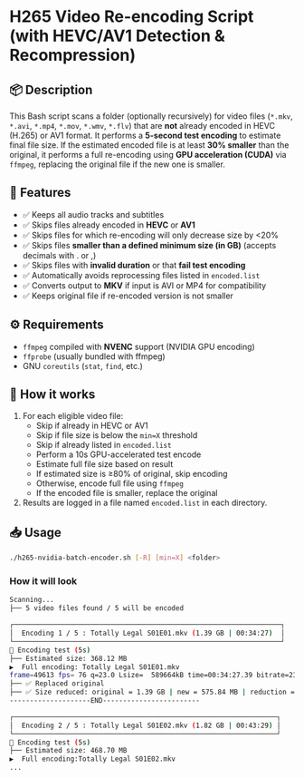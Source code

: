 # H265 Video Re-encoding Script (with HEVC/AV1 Detection & Recompression)

## 📦 Description

This Bash script scans a folder (optionally recursively) for video files (`*.mkv`, `*.avi`, `*.mp4`, `*.mov`, `*.wmv`, `*.flv`) that are **not** already encoded in HEVC (H.265) or AV1 format. It performs a **5-second test encoding** to estimate final file size. If the estimated encoded file is at least **30% smaller** than the original, it performs a full re-encoding using **GPU acceleration (CUDA)** via `ffmpeg`, replacing the original file if the new one is smaller.

## 🎯 Features

- ✅ Keeps all audio tracks and subtitles
- ✅ Skips files already encoded in **HEVC** or **AV1**
- ✅ Skips files for which re-encoding will only decrease size by <20%
- ✅ Skips files **smaller than a defined minimum size (in GB)** (accepts decimals with . or ,)
- ✅ Skips files with **invalid duration** or that **fail test encoding**
- ✅ Automatically avoids reprocessing files listed in `encoded.list`
- ✅ Converts output to **MKV** if input is AVI or MP4 for compatibility
- ✅ Keeps original file if re-encoded version is not smaller

## ⚙️ Requirements

- `ffmpeg` compiled with **NVENC** support (NVIDIA GPU encoding)
- `ffprobe` (usually bundled with ffmpeg)
- GNU `coreutils` (`stat`, `find`, etc.)

## 🧪 How it works

1. For each eligible video file:
   - Skip if already in HEVC or AV1
   - Skip if file size is below the `min=X` threshold
   - Skip if already listed in `encoded.list`
   - Perform a 10s GPU-accelerated test encode
   - Estimate full file size based on result
   - If estimated size is ≥80% of original, skip encoding
   - Otherwise, encode full file using `ffmpeg`
   - If the encoded file is smaller, replace the original
2. Results are logged in a file named `encoded.list` in each directory.

## 📥 Usage

```bash
./h265-nvidia-batch-encoder.sh [-R] [min=X] <folder>
```
### How it will look

```bash
Scanning...
├── 5 video files found / 5 will be encoded

┌──────────────────────────────────────────────────────────────────┐
│  Encoding 1 / 5 : Totally Legal S01E01.mkv (1.39 GB | 00:34:27)  │
└──────────────────────────────────────────────────────────────────┘
 Encoding test (5s)
├── Estimated size: 368.12 MB
▶️  Full encoding: Totally Legal S01E01.mkv
frame=49613 fps= 76 q=23.0 Lsize=  589664kB time=00:34:27.39 bitrate=2336.5kbits/s speed=3.17x     
├── ✅ Replaced original
├── ✅ Size reduced: original = 1.39 GB | new = 575.84 MB | reduction = 59%
--------------------END------------------------

┌─────────────────────────────────────────────────────────────────┐
│  Encoding 2 / 5 : Totally Legal S01E02.mkv (1.82 GB | 00:43:29) │
└─────────────────────────────────────────────────────────────────┘
 Encoding test (5s)
├── Estimated size: 468.70 MB
▶️  Full encoding:Totally Legal S01E02.mkv
...
```
